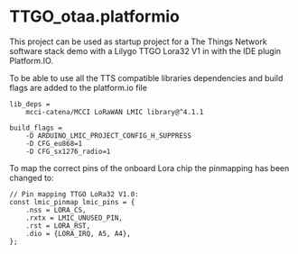 # TTGO_otaa.platformio

This project can be used as startup project for a The Things Network software stack demo with a Lilygo TTGO Lora32 V1 in with the IDE plugin Platform.IO.

To be able to use all the TTS compatible libraries dependencies and build flags are added to the platform.io file 
```
lib_deps =
    mcci-catena/MCCI LoRaWAN LMIC library@^4.1.1

build_flags =
    -D ARDUINO_LMIC_PROJECT_CONFIG_H_SUPPRESS
    -D CFG_eu868=1
    -D CFG_sx1276_radio=1
```

To map the correct pins of the onboard Lora chip the pinmapping has been changed to:

```
// Pin mapping TTGO LoRa32 V1.0:
const lmic_pinmap lmic_pins = {
    .nss = LORA_CS,
    .rxtx = LMIC_UNUSED_PIN,
    .rst = LORA_RST,
    .dio = {LORA_IRQ, A5, A4},
};
```
